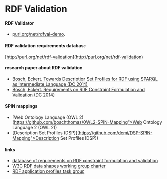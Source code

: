 # RDF Validation


#### RDF Validator

* [purl.org/net/rdfval-demo](purl.org/net/rdfval-demo).

#### RDF validation requirements database

[http://purl.org/net/rdf-validation](http://purl.org/net/rdf-validation)

#### research paper about RDF validation

* [Bosch, Eckert. Towards Description Set Profiles for RDF using SPARQL as Intermediate Language (DC 2014)](https://github.com/boschthomas/PhD/tree/master/publications/Papers%20in%20Conference%20Proceedings)
* [Bosch, Eckert. Requirements on RDF Constraint Formulation and Validation (DC 2014)](https://github.com/boschthomas/PhD/tree/master/publications/Papers%20in%20Conference%20Proceedings)

#### SPIN mappings

* [Web Ontology Language (OWL 2)](https://github.com/boschthomas/OWL2-SPIN-Mapping">Web Ontology Language 2 (OWL 2))
* [Description Set Profiles (DSP)](https://github.com/dcmi/DSP-SPIN-Mapping">Description Set Profiles (DSP))

#### links

* [database of requirements on RDF constraint formulation and validation](http://purl.org/net/rdf-validation)
* [W3C RDF data shapes working group charter](http://www.w3.org/2014/data-shapes/charter)
* [RDF application profiles task group](http://wiki.dublincore.org/index.php/RDF-Application-Profiles)
